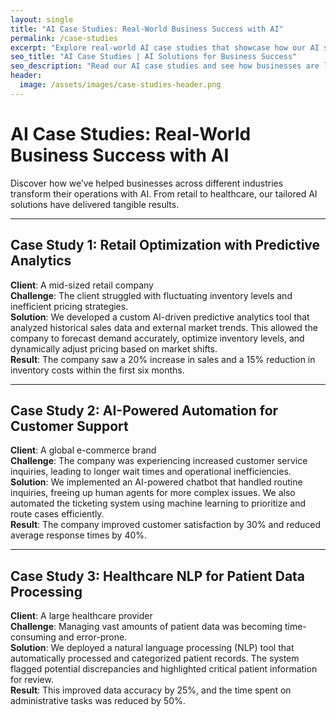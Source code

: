 ```yaml
---
layout: single
title: "AI Case Studies: Real-World Business Success with AI"
permalink: /case-studies
excerpt: "Explore real-world AI case studies that showcase how our AI solutions have transformed businesses in various industries."
seo_title: "AI Case Studies | AI Solutions for Business Success"
seo_description: "Read our AI case studies and see how businesses are leveraging our AI solutions for growth, efficiency, and transformation."
header:
  image: /assets/images/case-studies-header.png
---
```


# AI Case Studies: Real-World Business Success with AI

Discover how we’ve helped businesses across different industries transform their operations with AI. From retail to healthcare, our tailored AI solutions have delivered tangible results.

---

## Case Study 1: Retail Optimization with Predictive Analytics
**Client**: A mid-sized retail company  
**Challenge**: The client struggled with fluctuating inventory levels and inefficient pricing strategies.  
**Solution**: We developed a custom AI-driven predictive analytics tool that analyzed historical sales data and external market trends. This allowed the company to forecast demand accurately, optimize inventory levels, and dynamically adjust pricing based on market shifts.  
**Result**: The company saw a 20% increase in sales and a 15% reduction in inventory costs within the first six months.

---

## Case Study 2: AI-Powered Automation for Customer Support
**Client**: A global e-commerce brand  
**Challenge**: The company was experiencing increased customer service inquiries, leading to longer wait times and operational inefficiencies.  
**Solution**: We implemented an AI-powered chatbot that handled routine inquiries, freeing up human agents for more complex issues. We also automated the ticketing system using machine learning to prioritize and route cases efficiently.  
**Result**: The company improved customer satisfaction by 30% and reduced average response times by 40%.

---

## Case Study 3: Healthcare NLP for Patient Data Processing
**Client**: A large healthcare provider  
**Challenge**: Managing vast amounts of patient data was becoming time-consuming and error-prone.  
**Solution**: We deployed a natural language processing (NLP) tool that automatically processed and categorized patient records. The system flagged potential discrepancies and highlighted critical patient information for review.  
**Result**: This improved data accuracy by 25%, and the time spent on administrative tasks was reduced by 50%.

